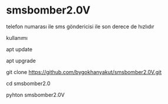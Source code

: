 # smsbomber2.0V
telefon numarası ile sms göndericisi ile son derece de hızlıdır 



kullanımı 

apt update 

apt upgrade

git clone https://github.com/bygokhanyakut/smsbomber2.0V.git

cd smsbomber2.0

pyhton smsbomber2.0V
